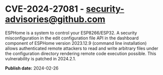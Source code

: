 # CVE-2024-27081 - security-advisories@github.com

ESPHome is a system to control your ESP8266/ESP32. A security misconfiguration in the edit configuration file API in the dashboard component of ESPHome version 2023.12.9 (command line installation) allows authenticated remote attackers to read and write arbitrary files under the configuration directory rendering remote code execution possible.  This vulnerability is patched in 2024.2.1.


**Publish date:** 2024-02-26
